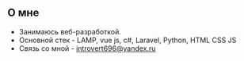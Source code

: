 
О мне
--------
- Занимаюсь веб-разработкой. 
- Основной стек - LAMP, vue js, c#, Laravel, Python, HTML CSS JS
- Связь со мной - introvert696@yandex.ru

<!---
Introvert696/Introvert696 is a ✨ special ✨ repository because its `README.md` (this file) appears on your GitHub profile.
You can click the Preview link to take a look at your changes.
--->


                                   
